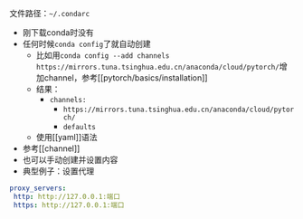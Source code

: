 文件路径：`~/.condarc`
- 刚下载conda时没有
- 任何时候`conda config`了就自动创建
  - 比如用`conda config --add channels https://mirrors.tuna.tsinghua.edu.cn/anaconda/cloud/pytorch/`增加channel，参考[[pytorch/basics/installation]]
  - 结果：
    - `channels:`
      - `https://mirrors.tuna.tsinghua.edu.cn/anaconda/cloud/pytorch/`
      - `defaults`
  - 使用[[yaml]]语法
- 参考[[channel]]
- 也可以手动创建并设置内容
- 典型例子：设置代理
```yaml
proxy_servers:
 http: http://127.0.0.1:端口
 https: http://127.0.0.1:端口
```